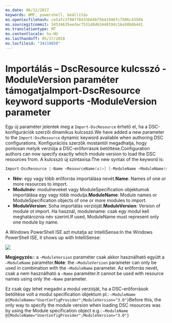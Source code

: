 ```yaml
---
ms.date: 06/12/2017
keywords: WMF, powershell, beállítás
ms.openlocfilehash: ce5afc2f90f78433b64bf5b41946fc7506c43504
ms.sourcegitcommit: 54534635eedacf531d8d6344019dc16a50b8b441
ms.translationtype: MT
ms.contentlocale: hu-HU
ms.lasthandoff: 05/17/2018
ms.locfileid: "34219650"
---
```

# <a name="import-dscresource-keyword-supports--moduleversion-parameter"></a><span data-ttu-id="0d17b-102">Importálás – DscResource kulcsszó - ModuleVersion paraméter támogatja</span><span class="sxs-lookup"><span data-stu-id="0d17b-102">Import-DscResource keyword supports -ModuleVersion parameter</span></span>

<span data-ttu-id="0d17b-103">Egy új paraméter jelentek meg a `Import-DscResource` érhető el, ha a DSC-konfigurációk szerzői dinamikus kulcsszó.</span><span class="sxs-lookup"><span data-stu-id="0d17b-103">We have added a new parameter to the `Import-DscResource` dynamic keyword available when authoring DSC configurations.</span></span> <span data-ttu-id="0d17b-104">Konfigurációs szerzők mostantól megadhatja, hogy pontosan melyik verziója a DSC-erőforrások betöltése.</span><span class="sxs-lookup"><span data-stu-id="0d17b-104">Configuration authors can now specify exactly which module version to load the DSC resources from.</span></span> <span data-ttu-id="0d17b-105">A kulcsszó új szintaxisa:</span><span class="sxs-lookup"><span data-stu-id="0d17b-105">The new syntax of the keyword is:</span></span>

```powershell
Import-DscResource [-Name <ResourceName(s)>] [-ModuleName <ModuleName(s)>] [-ModuleVersion <ModuleVersion>]
```

* <span data-ttu-id="0d17b-106">**Név**: egy vagy több erőforrás importálása nevét.</span><span class="sxs-lookup"><span data-stu-id="0d17b-106">**Name**: Names of one or more resources to import.</span></span>
* <span data-ttu-id="0d17b-107">**Modulnév**: modulneveket vagy ModuleSpecification objektumok importálása egy vagy több modulja.</span><span class="sxs-lookup"><span data-stu-id="0d17b-107">**ModuleName**: Module names or ModuleSpecification objects of one or more modules to import.</span></span>
* <span data-ttu-id="0d17b-108">**ModuleVersion**: Soha importálás verzióját.</span><span class="sxs-lookup"><span data-stu-id="0d17b-108">**ModuleVersion**: Version of module ot import.</span></span> <span data-ttu-id="0d17b-109">Ha használ, modulename: csak egy modul kell meghatároznia név szerint.</span><span class="sxs-lookup"><span data-stu-id="0d17b-109">If used, ModuleName must represent only one module by name.</span></span>

<span data-ttu-id="0d17b-110">A Windows PowerShell ISE azt mutatja az IntelliSense:</span><span class="sxs-lookup"><span data-stu-id="0d17b-110">In the Windows PowerShell ISE, it shows up with IntelliSense:</span></span>

![](../images/Import-DscResource-Modversion.jpg)

<span data-ttu-id="0d17b-111">**Megjegyzés:**: a `–ModuleVersion` paraméter csak akkor használható együtt a `–ModuleName` paraméter.</span><span class="sxs-lookup"><span data-stu-id="0d17b-111">**Note**: the `–ModuleVersion` parameter can only be used in combination with the `–ModuleName` parameter.</span></span> <span data-ttu-id="0d17b-112">Az erőforrás nevét, csak a nem használható a `–Name` paraméter.</span><span class="sxs-lookup"><span data-stu-id="0d17b-112">It cannot be used with resource names using only the `–Name` parameter.</span></span>

<span data-ttu-id="0d17b-113">Ez csak úgy lehet megadni a modul verzióját, ha a DSC-erőforrások betöltése volt a modul specification objektum pl.: `–ModuleName @{ModuleName="UserConfigProvider";ModuleVersion="3.0"}`</span><span class="sxs-lookup"><span data-stu-id="0d17b-113">Before this, the only way to specify the module version when loading DSC resources was by using the Module specification object e.g.: `–ModuleName @{ModuleName="UserConfigProvider";ModuleVersion="3.0"}`</span></span>
